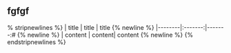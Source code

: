## fgfgf

% stripnewlines %}
| title | title | title {% newline %}
|--------|:-------:|-------:# {% newline %}
| content | content| content {% newline %}
{% endstripnewlines %}

